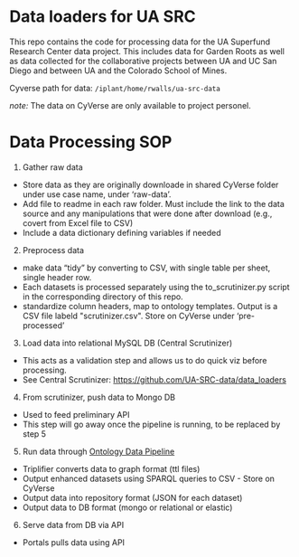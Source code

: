 # Data loaders for UA SRC

This repo contains the code for processing data for the UA Superfund Research Center data project. This includes data for Garden Roots as well as data collected for the collaborative projects between UA and UC San Diego and between UA and the Colorado School of Mines.

Cyverse path for data: `/iplant/home/rwalls/ua-src-data`

*note:* The data on CyVerse are only available to project personel.

# Data Processing SOP

1. Gather raw data
 * Store data as they are originally downloade in shared CyVerse folder under use case name, under ‘raw-data’.
 * Add file to readme in each raw folder. Must include the link to the data source and any manipulations that were done after download (e.g., covert from Excel file to CSV)
 * Include a data dictionary defining variables if needed
2. Preprocess data
 * make data “tidy” by converting to CSV, with single table per sheet, single header row.
 * Each datasets is processed separately using the to_scrutinizer.py script in the corresponding directory of this repo.
 * standardize column headers, map to ontology templates. Output is a CSV file labeld "scrutinizer.csv". Store on CyVerse under ‘pre-processed’
3. Load data into relational MySQL DB (Central Scrutinizer) 
 * This acts as a validation step and allows us to do quick viz before processing.
 * See Central Scrutinizer: https://github.com/UA-SRC-data/data_loaders
4. From scrutinizer, push data to Mongo DB
 * Used to feed preliminary API
 * This step will go away once the pipeline is running, to be replaced by step 5
5. Run data through [Ontology Data Pipeline](https://github.com/biocodellc/ontology-data-pipeline)
 * Triplifier converts data to graph format (ttl files)
 * Output enhanced datasets using SPARQL queries to CSV - Store on CyVerse
 * Output data into repository format (JSON for each dataset) 
 * Output data to DB format (mongo or relational or elastic)
6. Serve data from DB via API
 * Portals pulls data using API


